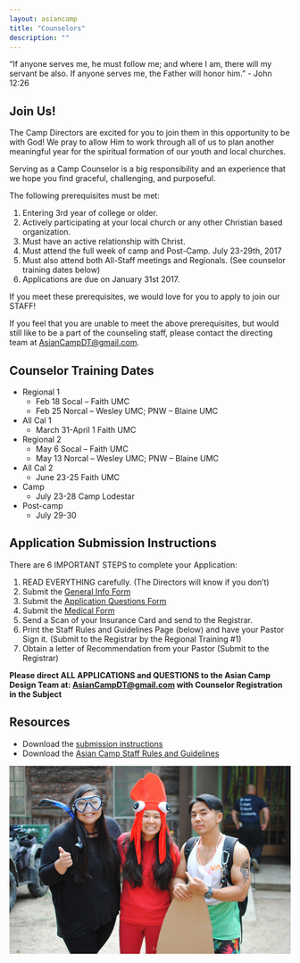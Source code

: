 ```yaml
---
layout: asiancamp
title: "Counselors"
description: ""
---
```


<div class="well">
“If anyone serves me, he must follow me; and where I am, there will my servant be also. If anyone serves me, the Father will honor him.” - John 12:26
</div>

## Join Us!

The Camp Directors are excited for you to join them in this opportunity to be with God! We pray to allow Him to work through all of us to plan another meaningful year for the spiritual formation of our youth and local churches.

Serving as a Camp Counselor is a big responsibility and an experience that we hope you find graceful, challenging, and purposeful.

The following prerequisites must be met:

1. Entering 3rd year of college or older.
2. Actively participating at your local church or any other Christian based organization.
3. Must have an active relationship with Christ. 
4. Must attend the full week of camp and Post-Camp. July 23-29th, 2017
5. Must also attend both All-Staff meetings and Regionals. (See counselor training dates below) 
6. Applications are due on January 31st 2017.

If you meet these prerequisites, we would love for you to apply to join our STAFF!

If you feel that you are unable to meet the above prerequisites, but would still like to be a part of the counseling staff, please contact the directing team at [AsianCampDT@gmail.com](mailto:AsianCampDT@gmail.com). 

## Counselor Training Dates

* Regional 1
  * Feb 18 Socal – Faith UMC
  * Feb 25 Norcal – Wesley UMC; PNW – Blaine UMC
* All Cal 1
  * March 31-April 1 Faith UMC
* Regional 2
  * May 6 Socal – Faith UMC
  * May 13 Norcal – Wesley UMC; PNW – Blaine UMC
* All Cal 2
  * June 23-25  Faith UMC
* Camp
  * July 23-28 Camp Lodestar
* Post-camp
  * July 29-30

## Application Submission Instructions
There are 6 IMPORTANT STEPS to complete your Application:

1. READ EVERYTHING carefully. (The Directors will know if you don’t)
2. Submit the <a href="https://docs.google.com/forms/d/1HwFLN5Lk8ASWAn0MrO1mig3Z7wiSVjT_aiXk-0yfCL4/viewform" target="_blank">General Info Form</a>
3. Submit the <a href="https://docs.google.com/forms/d/1ifoK6-tKtO5GI4x-pNXay8mBUPDy1XPYqqF6HqvpqIA/viewform" target="_blank">Application Questions Form</a>
4. Submit the <a href="https://docs.google.com/forms/d/1Vgig2Cckszn8frFP1kgK3ulaPLNtTSJEWW74Veb_Trc/viewform" target="_blank">Medical Form</a>
5.  Send a Scan of your Insurance Card and send to the Registrar.
6.  Print the Staff Rules and Guidelines Page (below) and have your Pastor Sign it. (Submit to the Registrar by the Regional Training #1)
7.  Obtain a letter of Recommendation from your Pastor (Submit to the Registrar)

**Please direct ALL APPLICATIONS and QUESTIONS to the Asian Camp Design Team at:
[AsianCampDT@gmail.com](mailto:AsianCampDT@gmail.com) with Counselor Registration in the Subject**


## Resources

* Download the [submission instructions](https://drive.google.com/file/d/0BzC7xTLSFDvmZ2RrN2p3NGNLNEU/view?usp=sharing)
* Download the [Asian Camp Staff Rules and Guidelines](https://drive.google.com/file/d/0B_GJLCz6DMvyWlZIZC0zcGNRNDg/view?usp=sharing)

<img class="img-rounded" src="/assets/img/asiancamp/Counselors.jpg">

